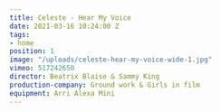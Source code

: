 ```yaml
---
title: Celeste - Hear My Voice
date: 2021-03-16 10:24:00 Z
tags:
- home
position: 1
image: "/uploads/celeste-hear-my-voice-wide-1.jpg"
vimeo: 517242650
director: Beatrix Blaise & Sammy King
production-company: Ground work & Girls in film
equipment: Arri Alexa Mini
---
```


